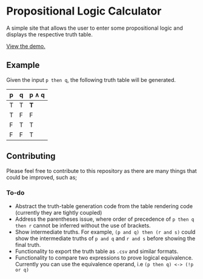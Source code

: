 # Propositional Logic Calculator

A simple site that allows the user to enter some propositional logic and displays the respective truth table.

[View the demo.](https://truthtable.matthewlang.tech)

## Example
Given the input `p then q`, the following truth table will be generated.

| p | q | p ∧ q |
|---|---|-------|
| T | T | <b>T</b> |
| T | F | F |
| F | T | T |
| F | F | T |

## Contributing

Please feel free to contribute to this repository as there are many things that could be improved, such as;

### To-do
- Abstract the truth-table generation code from the table rendering code (currently they are tightly coupled)
- Address the parentheses issue, where order of precedence of `p then q then r` cannot be inferred without the use of brackets.
- Show intermediate truths. For example, `(p and q) then (r and s)` could show the intermediate truths of `p and q` and `r and s` before showing the final truth.
- Functionality to export the truth table as `.csv` and similar formats.
- Functionality to compare two expressions to prove
logical equivalence. Currently you can use the equivalence operand, i.e `(p then q) <-> (!p or q)`